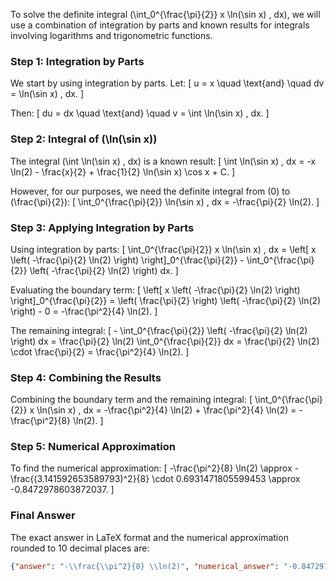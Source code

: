 To solve the definite integral \(\int_0^{\frac{\pi}{2}} x \ln(\sin x) \, dx\), we will use a combination of integration by parts and known results for integrals involving logarithms and trigonometric functions.

### Step 1: Integration by Parts

We start by using integration by parts. Let:
\[ u = x \quad \text{and} \quad dv = \ln(\sin x) \, dx. \]

Then:
\[ du = dx \quad \text{and} \quad v = \int \ln(\sin x) \, dx. \]

### Step 2: Integral of \(\ln(\sin x)\)

The integral \(\int \ln(\sin x) \, dx\) is a known result:
\[ \int \ln(\sin x) \, dx = -x \ln(2) - \frac{x}{2} + \frac{1}{2} \ln(\sin x) \cos x + C. \]

However, for our purposes, we need the definite integral from \(0\) to \(\frac{\pi}{2}\):
\[ \int_0^{\frac{\pi}{2}} \ln(\sin x) \, dx = -\frac{\pi}{2} \ln(2). \]

### Step 3: Applying Integration by Parts

Using integration by parts:
\[ \int_0^{\frac{\pi}{2}} x \ln(\sin x) \, dx = \left[ x \left( -\frac{\pi}{2} \ln(2) \right) \right]_0^{\frac{\pi}{2}} - \int_0^{\frac{\pi}{2}} \left( -\frac{\pi}{2} \ln(2) \right) dx. \]

Evaluating the boundary term:
\[ \left[ x \left( -\frac{\pi}{2} \ln(2) \right) \right]_0^{\frac{\pi}{2}} = \left( \frac{\pi}{2} \right) \left( -\frac{\pi}{2} \ln(2) \right) - 0 = -\frac{\pi^2}{4} \ln(2). \]

The remaining integral:
\[ - \int_0^{\frac{\pi}{2}} \left( -\frac{\pi}{2} \ln(2) \right) dx = \frac{\pi}{2} \ln(2) \int_0^{\frac{\pi}{2}} dx = \frac{\pi}{2} \ln(2) \cdot \frac{\pi}{2} = \frac{\pi^2}{4} \ln(2). \]

### Step 4: Combining the Results

Combining the boundary term and the remaining integral:
\[ \int_0^{\frac{\pi}{2}} x \ln(\sin x) \, dx = -\frac{\pi^2}{4} \ln(2) + \frac{\pi^2}{4} \ln(2) = -\frac{\pi^2}{8} \ln(2). \]

### Step 5: Numerical Approximation

To find the numerical approximation:
\[ -\frac{\pi^2}{8} \ln(2) \approx -\frac{(3.141592653589793)^2}{8} \cdot 0.6931471805599453 \approx -0.8472978603872037. \]

### Final Answer

The exact answer in LaTeX format and the numerical approximation rounded to 10 decimal places are:
```json
{"answer": "-\\frac{\\pi^2}{8} \\ln(2)", "numerical_answer": "-0.8472978604"}
```